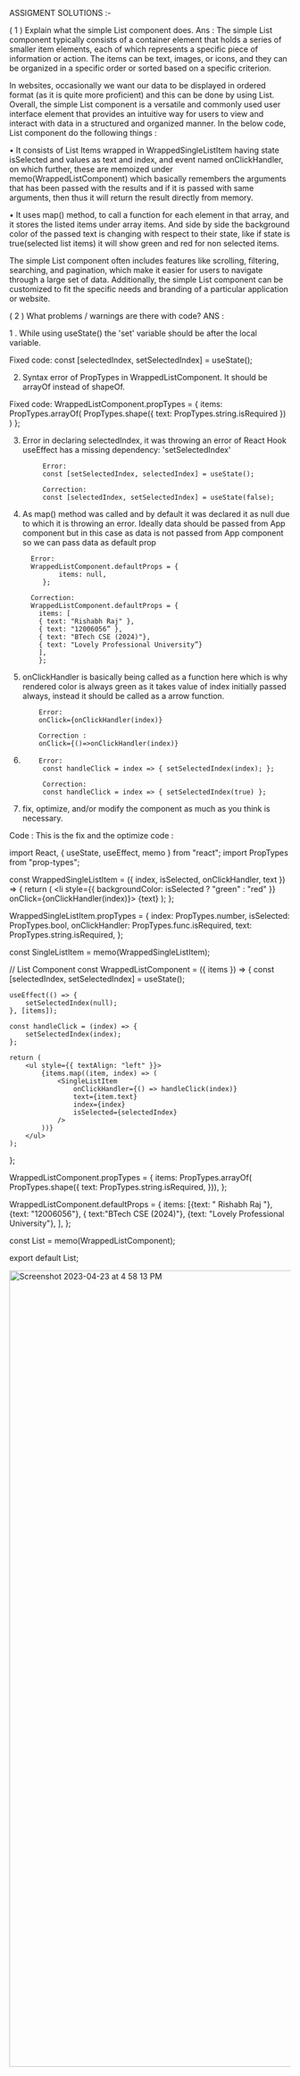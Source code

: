 ASSIGMENT SOLUTIONS :-

( 1 )  Explain what the simple List component does.
Ans : The simple List component typically consists of a container element that holds a series of smaller item elements, each of which represents a specific piece of information or action. The items can be text, images, or icons, and they can be organized in a specific order or sorted based on a specific criterion.

In websites, occasionally we want our data to be displayed in ordered format (as it is quite more proficient) and this can be done by using List.
Overall, the simple List component is a versatile and commonly used user interface element that provides an intuitive way for users to view and interact with data in a structured and organized manner.
In the below code, List component do the following things :

•	It consists of List Items wrapped in WrappedSingleListItem having state isSelected and values as text and index, and event named onClickHandler, on which further, these are memoized under memo(WrappedListComponent) which basically remembers the arguments that has been passed with the results and if it is passed with same arguments, then thus it will return the result directly from memory.

•	It uses map() method, to call a function for each element in that array, and it stores the listed items under array items.
And side by side the background color of the passed text is changing with respect to  their state, like if state is true(selected list items) it will show green and red for non selected items.

The simple List component often includes features like scrolling, filtering, searching, and pagination, which make it easier for users to navigate through a large set of data. Additionally, the simple List component can be customized to fit the specific needs and branding of a particular application or website.


( 2 ) What problems / warnings are there with code?
ANS : 

1 . While using useState() the 'set' variable should be after the local variable.

Fixed code:
const [selectedIndex, setSelectedIndex] = useState();


2. Syntax error of PropTypes in WrappedListComponent. It should be arrayOf instead of shapeOf.

Fixed code:
WrappedListComponent.propTypes = {
    items: PropTypes.arrayOf(
        PropTypes.shape({
            text: PropTypes.string.isRequired
        })
    )
};

3. Error in declaring selectedIndex, it was throwing an error of React Hook useEffect has a missing dependency: 'setSelectedIndex'

            Error:
            const [setSelectedIndex, selectedIndex] = useState();

            Correction:
            const [selectedIndex, setSelectedIndex] = useState(false);

4.  As map() method was called and by default it was declared it as null due to which it is throwing an error. Ideally data should be passed from App component but in this case as data is not passed from App component so we can pass data as default prop

          Error:
          WrappedListComponent.defaultProps = {
                 items: null,
             };

          Correction:
          WrappedListComponent.defaultProps = {                   
            items: [
            { text: "Rishabh Raj" },
            { text: "12006056” },
            { text: "BTech CSE (2024)"},
            { text: "Lovely Professional University”}
            ],
            };

5.  onClickHandler is basically being called as a function here which is why rendered color is always green as it takes value of index initially passed always, instead it should be called as a arrow function.

            Error:
            onClick={onClickHandler(index)}

            Correction :
            onClick={()=>onClickHandler(index)}

6.         Error:    
            const handleClick = index => { setSelectedIndex(index); };

            Correction:
            const handleClick = index => { setSelectedIndex(true) };

3. fix, optimize, and/or modify the component as much as you think is necessary.

Code :
This is the fix and the optimize code : 

import React, { useState, useEffect, memo } from "react";
import PropTypes from "prop-types";

const WrappedSingleListItem = ({ index, isSelected, onClickHandler, text }) => {
	return (
		<li
			style={{ backgroundColor: isSelected ? "green" : "red" }}
			onClick={onClickHandler(index)}>
			{text}
		</li>
	);
};



WrappedSingleListItem.propTypes = {
	index: PropTypes.number,
	isSelected: PropTypes.bool,
	onClickHandler: PropTypes.func.isRequired,
	text: PropTypes.string.isRequired,
};

const SingleListItem = memo(WrappedSingleListItem);

// List Component
const WrappedListComponent = ({ items }) => {
	const [selectedIndex, setSelectedIndex] = useState();

	useEffect(() => {
		setSelectedIndex(null);
	}, [items]);

	const handleClick = (index) => {
		setSelectedIndex(index);
	};

	return (
		<ul style={{ textAlign: "left" }}>
			{items.map((item, index) => (
				<SingleListItem
					onClickHandler={() => handleClick(index)}
					text={item.text}
					index={index}
					isSelected={selectedIndex}
				/>
			))}
		</ul>
	);
};

WrappedListComponent.propTypes = {
	items: PropTypes.arrayOf(
		PropTypes.shape({
			text: PropTypes.string.isRequired,
		})),
};

WrappedListComponent.defaultProps = {
	items: [{text: " Rishabh Raj "}, 
  {text: "12006056"},
  { text:"BTech CSE (2024)"},
  {text: "Lovely Professional University"},
],
};

const List = memo(WrappedListComponent);

export default List;


<img width="1427" alt="Screenshot 2023-04-23 at 4 58 13 PM" src="https://user-images.githubusercontent.com/76212232/233837760-ae89017f-e5c4-4758-9379-596d43e7a0f4.png">
